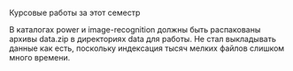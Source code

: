 Курсовые работы за этот семестр

В каталогах power и image-recognition должны быть распакованы архивы data.zip в директориях data для работы. Не стал выкладывать данные как есть, поскольку индексация тысяч мелких файлов слишком много времени.